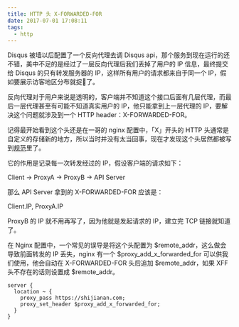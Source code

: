 ```yaml
---
title: HTTP 头 X-FORWARDED-FOR
date: 2017-07-01 17:08:11
tags:
  - http
---
```


Disqus 被墙以后配置了一个反向代理去调 Disqus api，那个服务到现在运行的还不错，美中不足的是经过了一层反向代理后我们丢掉了用户的 IP 信息，最终提交给 Disqus 的只有转发服务器的 IP，这样所有用户的请求都来自于同一个 IP，假如要展示访客地区分布就捉🐔了。

反向代理对于用户来说是透明的，客户端并不知道这个接口后面有几层代理，而最后一层代理甚至有可能不知道真实用户的 IP，他只能拿到上一层代理的 IP，要解决这个问题就涉及到一个 HTTP header：X-FORWARDED-FOR。

记得最开始看到这个头还是在一哥的 nginx 配置中，「X」开头的 HTTP 头通常是自定义的存储新的地方，所以当时并没有太当回事，现在才发现这个头居然都被写到[规范](https://tools.ietf.org/html/rfc7239)里了。

它的作用是记录每一次转发经过的 IP，假设客户端的请求如下：

Client -> ProxyA -> ProxyB -> API Server

那么 API Server 拿到的 X-FORWARDED-FOR 应该是：

Client.IP, ProxyA.IP

ProxyB 的 IP 就不用再写了，因为他就是发起请求的 IP，建立完 TCP 链接就知道了。

在 Nginx 配置中，一个常见的误导是将这个头配置为 $remote_addr，这么做会导致前面转发的 IP 丢失，nginx 有一个 $proxy_add_x_forwarded_for 可以供我们使用，他会自动在 X-FORWARDED-FOR 头后追加 $remote_addr，如果 XFF 头不存在的话则设置成 $remote_addr。

```
server {
  location ~ {
    proxy_pass https://shijianan.com;
    proxy_set_header $proxy_add_x_forwarded_for;
  }
}
```